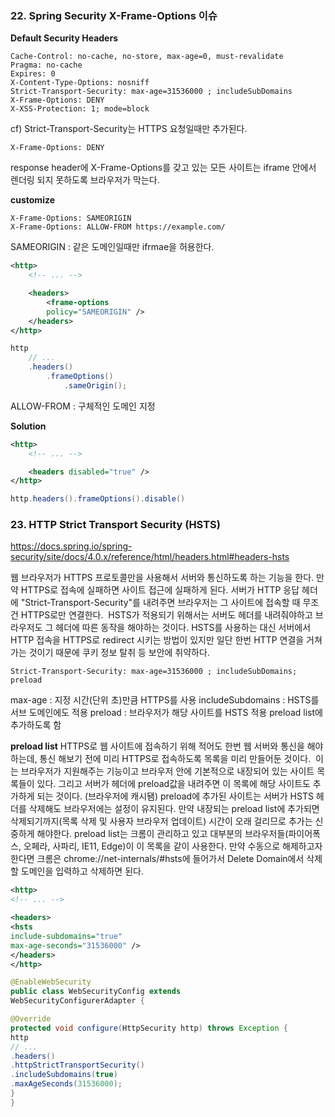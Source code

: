 ### 22. Spring Security X-Frame-Options 이슈

**Default Security Headers**
```
Cache-Control: no-cache, no-store, max-age=0, must-revalidate
Pragma: no-cache
Expires: 0
X-Content-Type-Options: nosniff
Strict-Transport-Security: max-age=31536000 ; includeSubDomains
X-Frame-Options: DENY
X-XSS-Protection: 1; mode=block
```
cf) Strict-Transport-Security는 HTTPS 요청일때만 추가된다. 

```
X-Frame-Options: DENY
```
response header에 X-Frame-Options를 갖고 있는 모든 사이트는  iframe 안에서 렌더링 되지 못하도록 브라우저가 막는다.

**customize**
```
X-Frame-Options: SAMEORIGIN
X-Frame-Options: ALLOW-FROM https://example.com/
```
SAMEORIGIN : 같은 도메인일때만 ifrmae을 허용한다.
```xml
<http>
	<!-- ... -->

	<headers>
		<frame-options
		policy="SAMEORIGIN" />
	</headers>
</http>
```

```java
http
	// ...
	.headers()
		.frameOptions()
			.sameOrigin();
```
ALLOW-FROM : 구체적인 도메인 지정

**Solution**
```xml
<http>
	<!-- ... -->

	<headers disabled="true" />
</http>

```
```java
http.headers().frameOptions().disable()
```

### 23. HTTP Strict Transport Security (HSTS)
https://docs.spring.io/spring-security/site/docs/4.0.x/reference/html/headers.html#headers-hsts

웹 브라우저가 HTTPS 프로토콜만을 사용해서 서버와 통신하도록 하는 기능을 한다. 만약 HTTPS로 접속에 실패하면 사이트 접근에 실패하게 된다. 서버가 HTTP 응답 헤더에 "Strict-Transport-Security"를 내려주면 브라우저는 그 사이트에 접속할 때 무조건 HTTPS로만 연결한다.
 HSTS가 적용되기 위해서는 서버도 헤더를 내려줘야하고 브라우저도 그 헤더에 따른 동작을 해야하는 것이다.
HSTS를 사용하는 대신 서버에서 HTTP 접속을 HTTPS로 redirect 시키는 방법이 있지만 일단 한번 HTTP 연결을 거쳐가는 것이기 때문에 쿠키 정보 탈취 등 보안에 취약하다.

```
Strict-Transport-Security: max-age=31536000 ; includeSubDomains; preload
```
max-age : 지정 시간(단위 초)만큼 HTTPS를 사용
includeSubdomains : HSTS를 서브 도메인에도 적용
preload : 브라우저가 해당 사이트를 HSTS 적용 preload list에 추가하도록 함

**preload list**
HTTPS로 웹 사이트에 접속하기 위해 적어도 한번 웹 서버와 통신을 해야하는데, 통신 해보기 전에 미리 HTTPS로 접속하도록 목록을 미리 만들어둔 것이다.
 이는 브라우저가 지원해주는 기능이고 브라우저 안에 기본적으로 내장되어 있는 사이트 목록들이 있다. 그리고 서버가 헤더에 preload값을 내려주면 이 목록에 해당 사이트도 추가하게 되는 것이다. (브라우저에 캐시됌) preload에 추가된 사이트는 서버가 HSTS 헤더를 삭제해도 브라우저에는 설정이 유지된다.
만약 내장되는 preload list에 추가되면 삭제되기까지(목록 삭제 및 사용자 브라우저 업데이트) 시간이 오래 걸리므로 추가는 신중하게 해야한다. preload list는 크롬이 관리하고 있고 대부분의 브라우저들(파이어폭스, 오페라, 사파리, IE11, Edge)이 이 목록을 같이 사용한다.
만약 수동으로 해제하고자 한다면 크롬은 chrome://net-internals/#hsts에 들어가서 Delete Domain에서 삭제할 도메인을 입력하고 삭제하면 된다.

```xml
<http>
<!-- ... -->

<headers>
<hsts
include-subdomains="true"
max-age-seconds="31536000" />
</headers>
</http>

```
```java
@EnableWebSecurity
public class WebSecurityConfig extends
WebSecurityConfigurerAdapter {

@Override
protected void configure(HttpSecurity http) throws Exception {
http
// ...
.headers()
.httpStrictTransportSecurity()
.includeSubdomains(true)
.maxAgeSeconds(31536000);
}
}

```
